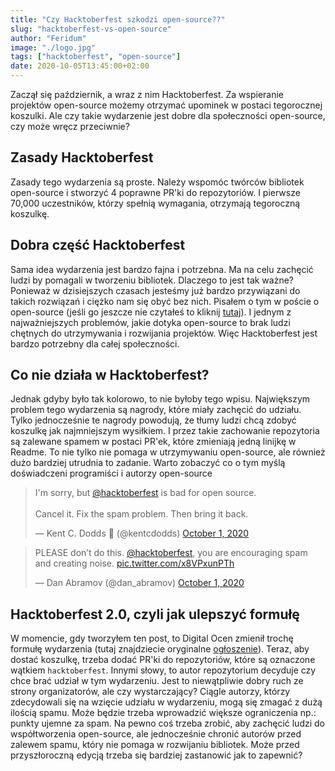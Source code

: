 ```yaml
---
title: "Czy Hacktoberfest szkodzi open-source??"
slug: "hacktoberfest-vs-open-source"
author: "Feridum"
image: "./logo.jpg"
tags: ["hacktoberfest", "open-source"]
date: 2020-10-05T13:45:00+02:00
---
```


Zaczął się październik, a wraz z nim Hacktoberfest. Za wspieranie projektów open-source możemy otrzymać upominek w postaci tegorocznej koszulki. Ale czy takie wydarzenie jest dobre dla społeczności open-source, czy może wręcz przeciwnie?

<!--more-->

## Zasady Hacktoberfest

Zasady tego wydarzenia są proste. Należy wspomóc twórców bibliotek open-source i stworzyć 4 poprawne PR'ki do repozytoriów. I pierwsze 70,000 uczestników, którzy spełnią wymagania, otrzymają tegoroczną koszulkę.

## Dobra część Hacktoberfest

Sama idea wydarzenia jest bardzo fajna i potrzebna. Ma na celu zachęcić ludzi by pomagali w tworzeniu bibliotek. Dlaczego to jest tak ważne? Ponieważ w dzisiejszych czasach jesteśmy już bardzo przywiązani do takich rozwiązań i ciężko nam się obyć bez nich. Pisałem o tym w poście o open-source (jeśli go jeszcze nie czytałeś to kliknij [tutaj](https://fsgeek.pl/post/czy-jestesmy-wiezniami-open-source/)). I jednym z najważniejszych problemów, jakie dotyka open-source to brak ludzi chętnych do utrzymywania i rozwijania projektów. Więc Hacktoberfest jest bardzo potrzebny dla całej społeczności.

## Co nie działa w Hacktoberfest?

Jednak gdyby było tak kolorowo, to nie byłoby tego wpisu. Największym problem tego wydarzenia są nagrody, które miały zachęcić do udziału. Tylko jednocześnie te nagrody powodują, że tłumy ludzi chcą zdobyć koszulkę jak najmniejszym wysiłkiem. I przez takie zachowanie repozytoria są zalewane spamem w postaci PR'ek, które zmieniają jedną linijkę w Readme. To nie tylko nie pomaga w utrzymywaniu open-source, ale również dużo bardziej utrudnia to zadanie. Warto zobaczyć co o tym myślą doświadczeni programiści i autorzy open-source

<blockquote class="twitter-tweet"><p lang="en" dir="ltr">I&#39;m sorry, but <a href="https://twitter.com/hacktoberfest?ref_src=twsrc%5Etfw">@hacktoberfest</a> is bad for open source.<br><br>Cancel it. Fix the spam problem. Then bring it back.</p>&mdash; Kent C. Dodds 🚀 (@kentcdodds) <a href="https://twitter.com/kentcdodds/status/1311699332949655552?ref_src=twsrc%5Etfw">October 1, 2020</a></blockquote>

<blockquote class="twitter-tweet"><p lang="en" dir="ltr">PLEASE don’t do this. <a href="https://twitter.com/hacktoberfest?ref_src=twsrc%5Etfw">@hacktoberfest</a>, you are encouraging spam and creating noise. <a href="https://t.co/x8VPxunPTh">pic.twitter.com/x8VPxunPTh</a></p>&mdash; Dan Abramov (@dan_abramov) <a href="https://twitter.com/dan_abramov/status/1311692006775758853?ref_src=twsrc%5Etfw">October 1, 2020</a></blockquote>

## Hacktoberfest 2.0, czyli jak ulepszyć formułę

W momencie, gdy tworzyłem ten post, to Digital Ocen zmienił trochę formułę wydarzenia (tutaj znajdziecie oryginalne [ogłoszenie](https://hacktoberfest.digitalocean.com/hacktoberfest-update)). Teraz, aby dostać koszulkę, trzeba dodać PR'ki do repozytoriów, które są oznaczone wątkiem `hacktoberfest`. Innymi słowy, to autor repozytorium decyduje czy chce brać udział w tym wydarzeniu. Jest to niewątpliwie dobry ruch ze strony organizatorów, ale czy wystarczający? Ciągle autorzy, którzy zdecydowali się na wzięcie udziału w wydarzeniu, mogą się zmagać z dużą ilością spamu. Może będzie trzeba wprowadzić większe ograniczenia np.: punkty ujemne za spam. Na pewno coś trzeba zrobić, aby zachęcić ludzi do współtworzenia open-source, ale jednocześnie chronić autorów przed zalewem spamu, który nie pomaga w rozwijaniu bibliotek. Może przed przyszłoroczną edycją trzeba się bardziej zastanowić jak to zapewnić?